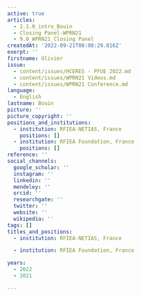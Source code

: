 ```yaml
---
active: true
articles:
  - 2.1.0_intro_Bouin
  - Closing Panel-WPRN21
  - 9.0_WPRN21_Closing Panel
createdAt: '2022-09-21T08:08:29.816Z'
exerpt: ''
firstname: Olivier
issue:
  - content/issues/HCERES - PFUE 2022.md
  - content/issues/WPRN21 Videos.md
  - content/issues/WPRN21 Conference.md
language:
  - English
lastname: Bouin
picture: ''
picture_copyright: ''
positions_and_institutions:
  - institution: RFIEA-NETIAS, France
    positions: []
  - institution: RFIEA Foundation, France
    positions: []
reference: ''
social_channels:
  google_scholar: ''
  instagram: ''
  linkedin: ''
  mendeley: ''
  orcid: ''
  researchgate: ''
  twitter: ''
  website: ''
  wikipedia: ''
tags: []
titles_and_positions:
  - institution: RFIEA-NETIAS, France

  - institution: RFIEA Foundation, France

years:
  - 2022
  - 2021

---
```

